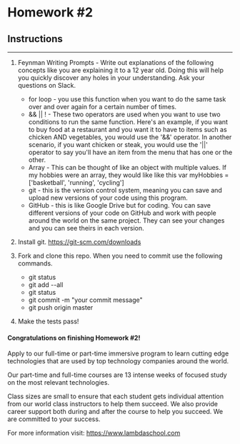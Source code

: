 # Homework #2

## Instructions
---
1. Feynman Writing Prompts - Write out explanations of the following concepts like you are explaining it to a 12 year old.  Doing this will help you quickly discover any holes in your understanding.  Ask your questions on Slack.
		
	* for loop - you use this function when you want to do the same task over and over again for a certain number of times.
	* && || ! - These two operators are used when you want to use two conditions to run the same function. Here's an example, if you want to buy food at a restaurant and you want it to have to items such as chicken AND vegetables, you would use the '&&' operator. In another scenario, if you want chicken or steak, you would use the '||' operator to say you'll have an item from the menu that has one or the other.
	* Array - This can be thought of like an object with multiple values. If my hobbies were an array, they would like like this var myHobbies = ['basketball', 'running', 'cycling']
	* git - this is the version control system, meaning you can save and upload new versions of your code using this program. 
	* GitHub - this is like Google Drive but for coding. You can save different versions of your code on GitHub and work with people around the world on the same project. They can see your changes and you can see theirs in each version.


2. Install git.  https://git-scm.com/downloads


3. Fork and clone this repo.  When you need to commit use the following commands.
		
	* git status
	* git add --all
	* git status
	* git commit -m "your commit message"
	* git push origin master


4. Make the tests pass!




#### Congratulations on finishing Homework #2!
Apply to our full-time or part-time immersive program to learn cutting edge technologies that are used by top technology companies around the world.

Our part-time and full-time courses are 13 intense weeks of focused study on the most relevant technologies.  

Class sizes are small to ensure that each student gets individual attention from our world class instructors to help them succeed.  We also provide career support both during and after the course to help you succeed.  We are committed to your success.

For more information visit: https://www.lambdaschool.com
